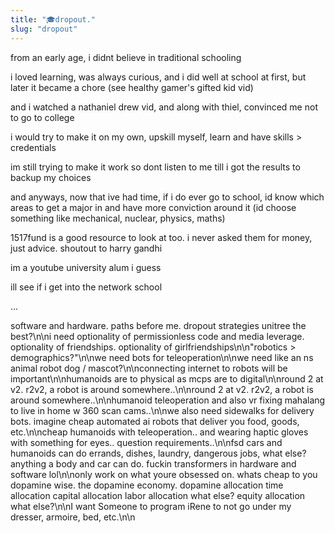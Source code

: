 ```yaml
---
title: "🎓dropout."
slug: "dropout"
---
```


from an early age, i didnt believe in traditional schooling

i loved learning, was always curious, and i did well at school at first, but later it became a chore (see healthy gamer's gifted kid vid)

and i watched a nathaniel drew vid, and along with thiel, convinced me not to go to college

i would try to make it on my own, upskill myself, learn and have skills > credentials

im still trying to make it work so dont listen to me till i got the results to backup my choices

and anyways, now that ive had time, if i do ever go to school, id know which areas to get a major in and have more conviction around it (id choose something like mechanical, nuclear, physics, maths)

1517fund is a good resource to look at too. i never asked them for money, just advice. shoutout to harry gandhi

im a youtube university alum i guess

ill see if i get into the network school

...

software and hardware. paths before me. dropout strategies
unitree the best?\n\ni need optionality of permissionless code and media leverage. optionality of friendships. optionality of girlfriendships\n\n"robotics > demographics?"\n\nwe need bots for teleoperation\n\nwe need like an ns animal robot dog / mascot?\n\nconnecting internet to robots will be important\n\nhumanoids are to physical as mcps are to digital\n\nround 2 at v2. r2v2, a robot is around somewhere..\n\nround 2 at v2. r2v2, a robot is around somewhere..\n\nhumanoid teleoperation and also vr fixing mahalang to live in home w 360 scan cams..\n\nwe also need sidewalks for delivery bots. imagine cheap automated ai robots that deliver you food, goods, etc.\n\ncheap humanoids with teleoperation.. and wearing haptic gloves with something for eyes.. question requirements..\n\nfsd cars and humanoids can do errands, dishes, laundry, dangerous jobs, what else? anything a body and car can do. fuckin transformers in hardware and software lol\n\nonly work on what youre obsessed on. whats cheap to you dopamine wise. the dopamine economy. dopamine allocation time allocation capital allocation labor allocation what else? equity allocation what else?\n\nI want Someone to program iRene to not go under my dresser, armoire, bed, etc.\n\n